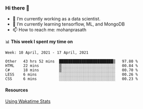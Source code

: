 ### Hi there 👋

- 🔭 I’m currently working as a data scientist.
- 🌱 I’m currently learning tensorflow, ML, and MongoDB
- 📫 How to reach me: mohanprasath

📊 **This week I spent my time on**
<!--START_SECTION:waka-->
```text
Week: 10 April, 2021 - 17 April, 2021

Other   43 hrs 52 mins  ████████████████████████▒   97.80 % 
HTML    22 mins         ▒░░░░░░░░░░░░░░░░░░░░░░░░   00.84 % 
C#      18 mins         ▒░░░░░░░░░░░░░░░░░░░░░░░░   00.70 % 
LESS    6 mins          ░░░░░░░░░░░░░░░░░░░░░░░░░   00.26 % 
CSS     6 mins          ░░░░░░░░░░░░░░░░░░░░░░░░░   00.23 % 
```
<!--END_SECTION:waka-->

#### Resources
[Using Wakatime Stats](https://github.com/marketplace/actions/waka-readme)
